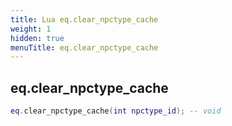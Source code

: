 ```yaml
---
title: Lua eq.clear_npctype_cache
weight: 1
hidden: true
menuTitle: eq.clear_npctype_cache
---
```

## eq.clear_npctype_cache
```lua
eq.clear_npctype_cache(int npctype_id); -- void
```